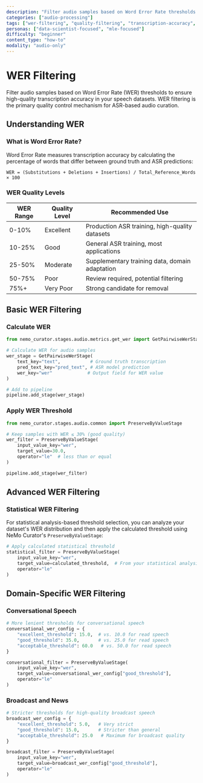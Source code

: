 ```yaml
---
description: "Filter audio samples based on Word Error Rate thresholds to ensure high-quality transcription accuracy"
categories: ["audio-processing"]
tags: ["wer-filtering", "quality-filtering", "transcription-accuracy", "threshold-based", "speech-quality"]
personas: ["data-scientist-focused", "mle-focused"]
difficulty: "beginner"
content_type: "how-to"
modality: "audio-only"
---
```


# WER Filtering

Filter audio samples based on Word Error Rate (WER) thresholds to ensure high-quality transcription accuracy in your speech datasets. WER filtering is the primary quality control mechanism for ASR-based audio curation.

## Understanding WER

### What is Word Error Rate?

Word Error Rate measures transcription accuracy by calculating the percentage of words that differ between ground truth and ASR predictions:

```text
WER = (Substitutions + Deletions + Insertions) / Total_Reference_Words × 100
```

### WER Quality Levels

| WER Range | Quality Level | Recommended Use |
|-----------|---------------|-----------------|
| 0-10% | Excellent | Production ASR training, high-quality datasets |
| 10-25% | Good | General ASR training, most applications |
| 25-50% | Moderate | Supplementary training data, domain adaptation |
| 50-75% | Poor | Review required, potential filtering |
| 75%+ | Very Poor | Strong candidate for removal |

## Basic WER Filtering

### Calculate WER

```python
from nemo_curator.stages.audio.metrics.get_wer import GetPairwiseWerStage

# Calculate WER for audio samples
wer_stage = GetPairwiseWerStage(
    text_key="text",           # Ground truth transcription
    pred_text_key="pred_text", # ASR model prediction
    wer_key="wer"             # Output field for WER value
)

# Add to pipeline
pipeline.add_stage(wer_stage)
```

### Apply WER Threshold

```python
from nemo_curator.stages.audio.common import PreserveByValueStage

# Keep samples with WER ≤ 30% (good quality)
wer_filter = PreserveByValueStage(
    input_value_key="wer",
    target_value=30.0,
    operator="le"  # less than or equal
)

pipeline.add_stage(wer_filter)
```

## Advanced WER Filtering


### Statistical WER Filtering

For statistical analysis-based threshold selection, you can analyze your dataset's WER distribution and then apply the calculated threshold using NeMo Curator's `PreserveByValueStage`:

```python
# Apply calculated statistical threshold
statistical_filter = PreserveByValueStage(
    input_value_key="wer",
    target_value=calculated_threshold,  # From your statistical analysis
    operator="le"
)
```

## Domain-Specific WER Filtering

### Conversational Speech

```python
# More lenient thresholds for conversational speech
conversational_wer_config = {
    "excellent_threshold": 15.0,  # vs. 10.0 for read speech
    "good_threshold": 35.0,       # vs. 25.0 for read speech  
    "acceptable_threshold": 60.0   # vs. 50.0 for read speech
}

conversational_filter = PreserveByValueStage(
    input_value_key="wer",
    target_value=conversational_wer_config["good_threshold"],
    operator="le"
)
```

### Broadcast and News

```python
# Stricter thresholds for high-quality broadcast speech
broadcast_wer_config = {
    "excellent_threshold": 5.0,   # Very strict
    "good_threshold": 15.0,       # Stricter than general
    "acceptable_threshold": 25.0   # Maximum for broadcast quality
}

broadcast_filter = PreserveByValueStage(
    input_value_key="wer", 
    target_value=broadcast_wer_config["good_threshold"],
    operator="le"
)
```
